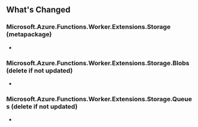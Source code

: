 ## What's Changed

<!-- Please add your release notes in the following format:
- My change description (#PR/#issue)
-->

### Microsoft.Azure.Functions.Worker.Extensions.Storage <version> (metapackage)

- <entry>

### Microsoft.Azure.Functions.Worker.Extensions.Storage.Blobs <version> (delete if not updated)

- <entry>

### Microsoft.Azure.Functions.Worker.Extensions.Storage.Queues <version> (delete if not updated)

- <entry>
